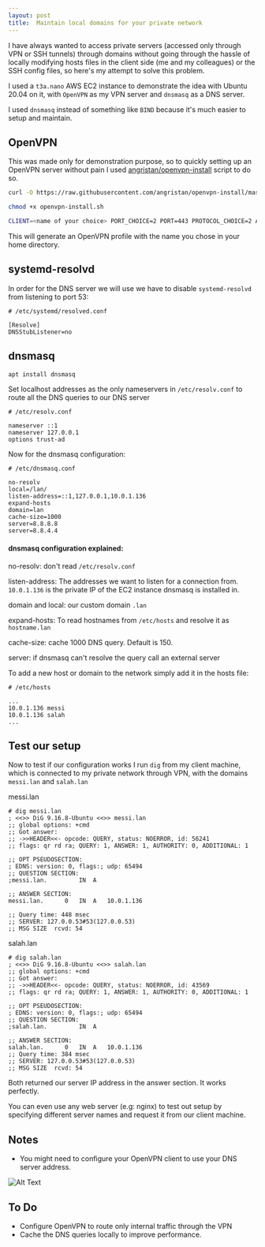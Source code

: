 ```yaml
---
layout: post
title:  Maintain local domains for your private network
---
```


I have always wanted to access private servers (accessed only through VPN or SSH tunnels) through domains without going through the hassle of locally modifying hosts files in the client side (me and my colleagues) or the SSH config files, so here's my attempt to solve this problem.

I used a `t3a.nano` AWS EC2 instance to demonstrate the idea with Ubuntu 20.04 on it, with `OpenVPN` as my VPN server and `dnsmasq` as a DNS server.

I used `dnsmasq` instead of something like `BIND` because it's much easier to setup and maintain. 

## OpenVPN
This was made only for demonstration purpose, so to quickly setting up an OpenVPN server without pain I used [angristan/openvpn-install](https://github.com/angristan/openvpn-install) script to do so.

```bash
curl -O https://raw.githubusercontent.com/angristan/openvpn-install/master/openvpn-install.sh

chmod +x openvpn-install.sh

CLIENT=<name of your choice> PORT_CHOICE=2 PORT=443 PROTOCOL_CHOICE=2 AUTO_INSTALL=y ./openvpn-install.sh
```

This will generate an OpenVPN profile with the name you chose in your home directory.


## systemd-resolvd

In order for the DNS server we will use we have to disable `systemd-resolvd` from listening to port 53:

```
# /etc/systemd/resolved.conf

[Resolve]
DNSStubListener=no
```

## dnsmasq

```bash
apt install dnsmasq
```

Set localhost addresses as the only nameservers in `/etc/resolv.conf` to route all the DNS queries to our DNS server 

```
# /etc/resolv.conf

nameserver ::1
nameserver 127.0.0.1
options trust-ad
```

Now for the dnsmasq configuration:

```
# /etc/dnsmasq.conf

no-resolv
local=/lan/
listen-address=::1,127.0.0.1,10.0.1.136
expand-hosts
domain=lan
cache-size=1000
server=8.8.8.8
server=8.8.4.4
```

#### dnsmasq configuration explained:

no-resolv: don't read `/etc/resolv.conf`

listen-address: The addresses we want to listen for a connection from. `10.0.1.136` is the private IP of the EC2 instance dnsmasq is installed in.

domain and local: our custom domain `.lan`

expand-hosts: To read hostnames from `/etc/hosts` and resolve it as `hostname.lan`

cache-size: cache 1000 DNS query. Default is 150.

server: if dnsmasq can't resolve the query call an external server



To add a new host or domain to the network simply add it in the hosts file:

```
# /etc/hosts

...
10.0.1.136 messi
10.0.1.136 salah
...
```

## Test our setup
Now to test if our configuration works I run `dig` from my client machine, which is connected to my private network through VPN, with the domains `messi.lan` and `salah.lan`

messi.lan
```
# dig messi.lan
; <<>> DiG 9.16.8-Ubuntu <<>> messi.lan
;; global options: +cmd
;; Got answer:
;; ->>HEADER<<- opcode: QUERY, status: NOERROR, id: 56241
;; flags: qr rd ra; QUERY: 1, ANSWER: 1, AUTHORITY: 0, ADDITIONAL: 1

;; OPT PSEUDOSECTION:
; EDNS: version: 0, flags:; udp: 65494
;; QUESTION SECTION:
;messi.lan.			IN	A

;; ANSWER SECTION:
messi.lan.		0	IN	A	10.0.1.136

;; Query time: 448 msec
;; SERVER: 127.0.0.53#53(127.0.0.53)
;; MSG SIZE  rcvd: 54
```


salah.lan
```
# dig salah.lan
; <<>> DiG 9.16.8-Ubuntu <<>> salah.lan
;; global options: +cmd
;; Got answer:
;; ->>HEADER<<- opcode: QUERY, status: NOERROR, id: 43569
;; flags: qr rd ra; QUERY: 1, ANSWER: 1, AUTHORITY: 0, ADDITIONAL: 1

;; OPT PSEUDOSECTION:
; EDNS: version: 0, flags:; udp: 65494
;; QUESTION SECTION:
;salah.lan.			IN	A

;; ANSWER SECTION:
salah.lan.		0	IN	A	10.0.1.136
;; Query time: 384 msec
;; SERVER: 127.0.0.53#53(127.0.0.53)
;; MSG SIZE  rcvd: 54
```

Both returned our server IP address in the answer section. It works perfectly. 

You can even use any web server (e.g: nginx) to test out setup by specifying different server names and request it from our client machine.

## Notes
* You might need to configure your OpenVPN client to use your DNS server address.

![Alt Text](https://dev-to-uploads.s3.amazonaws.com/uploads/articles/1kpqe70y1vjhqt8e94po.png)

## To Do
* Configure OpenVPN to route only internal traffic through the VPN
* Cache the DNS queries locally to improve performance.